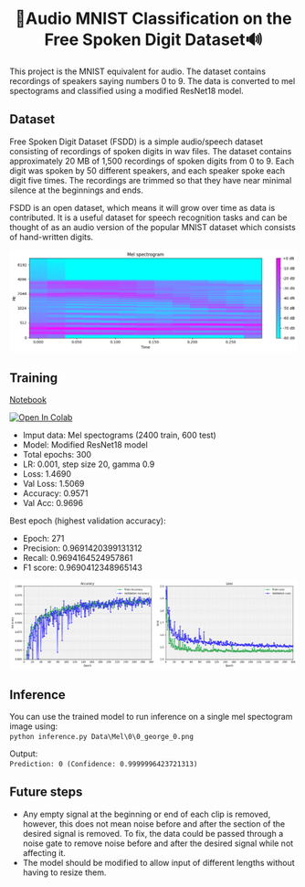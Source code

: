 <h1 align="center">🔢Audio MNIST Classification on the Free Spoken Digit Dataset🔊</h1>
This project is the MNIST equivalent for audio. The dataset contains recordings of speakers saying numbers 0 to 9. The data is converted to mel spectograms and classified using a modified ResNet18 model.

## Dataset
Free Spoken Digit Dataset (FSDD) is a simple audio/speech dataset consisting of recordings of spoken digits in wav files. The dataset contains approximately 20 MB of 1,500 recordings of spoken digits from 0 to 9. Each digit was spoken by 50 different speakers, and each speaker spoke each digit five times. The recordings are trimmed so that they have near minimal silence at the beginnings and ends. 

FSDD is an open dataset, which means it will grow over time as data is contributed. It is a useful dataset for speech recognition tasks and can be thought of as an audio version of the popular MNIST dataset which consists of hand-written digits.

![alt text](https://github.com/dilne/Free-Spoken-Digit-Dataset/blob/main/Mel%20Spectogram%20Example.png?raw=true "Mel Spectogram Example")

## Training
[Notebook](https://github.com/dilne/Free-Spoken-Digit-Dataset/blob/main/TrainAndTest%20-%20CNN.ipynb)

<a href="https://colab.research.google.com/github/dilne/Free-Spoken-Digit-Dataset/blob/main/TrainAndTest%20-%20CNN.ipynb" target="_blank">
  <img src="https://colab.research.google.com/assets/colab-badge.svg" alt="Open In Colab"/>
</a>

- Imput data: Mel spectograms (2400 train, 600 test)
- Model: Modified ResNet18 model
- Total epochs: 300
- LR: 0.001, step size 20, gamma 0.9
- Loss: 1.4690
- Val Loss: 1.5069
- Accuracy: 0.9571
- Val Acc: 0.9696

Best epoch (highest validation accuracy):
- Epoch: 271
- Precision: 0.9691420399131312
- Recall: 0.9694164524957861
- F1 score: 0.9690412348965143

![alt text](https://github.com/dilne/Free-Spoken-Digit-Dataset/blob/main/Metrics.png?raw=true "Model Metrics")

## Inference
You can use the trained model to run inference on a single mel spectogram image using:</br>
```python inference.py Data\Mel\0\0_george_0.png```

Output:</br>
```Prediction: 0 (Confidence: 0.9999996423721313)```

## Future steps
- Any empty signal at the beginning or end of each clip is removed, however, this does not mean noise before and after the section of the desired signal is removed. To fix, the data could be passed through a noise gate to remove noise before and after the desired signal while not affecting it.
- The model should be modified to allow input of different lengths without having to resize them.
